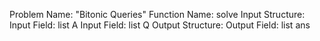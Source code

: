 Problem Name: "Bitonic Queries"
Function Name: solve
Input Structure:
Input Field: list<int> A
Input Field: list<int> Q
Output Structure:
Output Field: list<int> ans